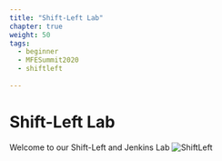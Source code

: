 ```yaml
---
title: "Shift-Left Lab"
chapter: true
weight: 50
tags:
  - beginner
  - MFESummit2020
  - shiftleft
  
---
```


# Shift-Left Lab

Welcome to our Shift-Left and Jenkins Lab
![ShiftLeft](/images/mfe/shiftleft.png?classes=border,shadow)
